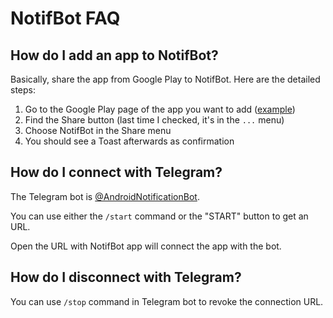 # NotifBot FAQ

## How do I add an app to NotifBot?

Basically, share the app from Google Play to NotifBot.
Here are the detailed steps:

1. Go to the Google Play page of the app you want to add
   ([example](https://play.google.com/store/apps/details?id=com.smartthings.android))
1. Find the Share button (last time I checked, it's in the `...` menu)
1. Choose NotifBot in the Share menu
1. You should see a Toast afterwards as confirmation

## How do I connect with Telegram?

The Telegram bot is
[@AndroidNotificationBot](https://t.me/AndroidNotificationBot?start=0).

You can use either the `/start` command or the "START" button to get an URL.

Open the URL with NotifBot app will connect the app with the bot.

## How do I disconnect with Telegram?

You can use `/stop` command in Telegram bot to revoke the connection URL.
